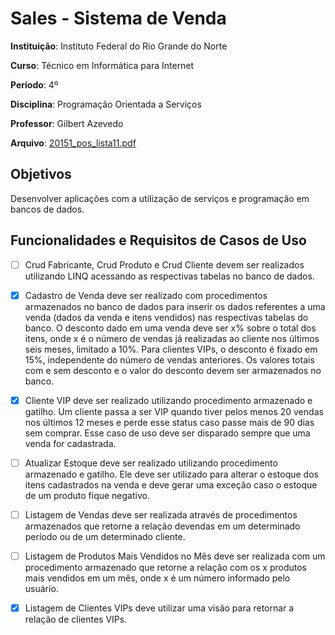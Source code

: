 # Sales - Sistema de Venda

**Instituição**: Instituto Federal do Rio Grande do Norte

**Curso**: Técnico em Informática para Internet

**Período**: 4º

**Disciplina**: Programação Orientada a Serviços

**Professor**: Gilbert Azevedo

**Arquivo**: [20151_pos_lista11.pdf](http://diatinf.ifrn.edu.br/antigo/lib/exe/fetch.php?media=corpodocente:gilbert:20151_pos_lista11.pdf)

## Objetivos

Desenvolver aplicações com a utilização de serviços e programação em bancos de dados. 

## Funcionalidades e Requisitos de Casos de Uso

- [ ] Crud Fabricante, Crud Produto e Crud Cliente devem ser realizados utilizando LINQ acessando as respectivas tabelas no banco de dados. 

- [x] Cadastro  de  Venda  deve  ser  realizado  com  procedimentos  armazenados  no  banco  de  dados  para  inserir  os dados referentes a uma venda (dados da venda e itens vendidos) nas respectivas tabelas do banco. O desconto dado em uma venda deve ser x% sobre o total dos itens, onde x é o número de vendas já realizadas ao cliente nos últimos seis meses, limitado a 10%. Para clientes VIPs, o desconto é fixado em 15%, independente do  número  de  vendas  anteriores.  Os  valores  totais  com  e  sem  desconto  e  o  valor  do  desconto  devem  ser armazenados no banco. 

- [x] Cliente  VIP  deve  ser  realizado  utilizando  procedimento  armazenado  e  gatilho.  Um  cliente  passa  a  ser  VIP quando tiver pelos menos 20 vendas nos últimos 12 meses e perde esse status caso passe mais de 90 dias sem comprar. Esse caso de uso deve ser disparado sempre que uma venda for cadastrada. 

- [ ] Atualizar Estoque deve ser realizado utilizando procedimento armazenado e gatilho. Ele deve ser utilizado para alterar o estoque dos itens cadastrados na venda e deve gerar uma exceção caso o estoque de um produto fique negativo. 

- [ ] Listagem  de  Vendas  deve  ser  realizada  através  de  procedimentos  armazenados  que  retorne  a  relação  devendas em um determinado período ou de um determinado cliente. 

- [ ] Listagem  de  Produtos  Mais  Vendidos  no  Mês  deve  ser  realizada  com  um  procedimento  armazenado  que retorne a relação com os x produtos mais vendidos em um mês, onde x é um número informado pelo usuário. 

- [x] Listagem de Clientes VIPs deve utilizar uma visão para retornar a relação de clientes VIPs. 
